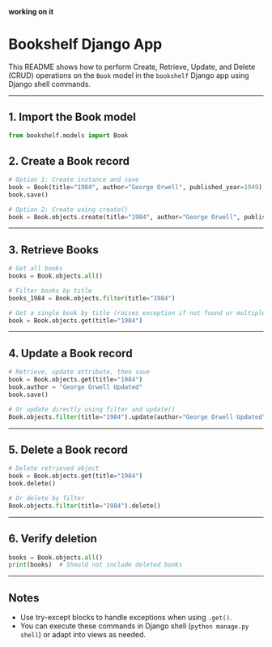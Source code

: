 #### working on it
# Bookshelf Django App 

This README shows how to perform Create, Retrieve, Update, and Delete (CRUD) operations on the `Book` model in the `bookshelf` Django app using Django shell commands.

---

## 1. Import the Book model

```python
from bookshelf.models import Book
```


## 2. Create a Book record

```python
# Option 1: Create instance and save
book = Book(title="1984", author="George Orwell", published_year=1949)
book.save()

# Option 2: Create using create()
book = Book.objects.create(title="1984", author="George Orwell", published_year=1949)
```

---

## 3. Retrieve Books

```python
# Get all books
books = Book.objects.all()

# Filter books by title
books_1984 = Book.objects.filter(title="1984")

# Get a single book by title (raises exception if not found or multiple)
book = Book.objects.get(title="1984")
```

---

## 4. Update a Book record

```python
# Retrieve, update attribute, then save
book = Book.objects.get(title="1984")
book.author = "George Orwell Updated"
book.save()

# Or update directly using filter and update()
Book.objects.filter(title="1984").update(author="George Orwell Updated")
```

---

## 5. Delete a Book record

```python
# Delete retrieved object
book = Book.objects.get(title="1984")
book.delete()

# Or delete by filter
Book.objects.filter(title="1984").delete()
```

---

## 6. Verify deletion

```python
books = Book.objects.all()
print(books)  # Should not include deleted books
```

---

## Notes

- Use try-except blocks to handle exceptions when using `.get()`.
- You can execute these commands in Django shell (`python manage.py shell`) or adapt into views as needed.
```
